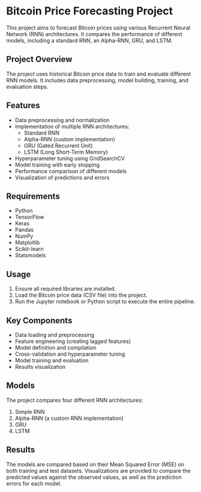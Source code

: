 # Bitcoin Price Forecasting Project

This project aims to forecast Bitcoin prices using various Recurrent Neural Network (RNN) architectures. It compares the performance of different models, including a standard RNN, an Alpha-RNN, GRU, and LSTM.

## Project Overview

The project uses historical Bitcoin price data to train and evaluate different RNN models. It includes data preprocessing, model building, training, and evaluation steps.

## Features

- Data preprocessing and normalization
- Implementation of multiple RNN architectures:
  - Standard RNN
  - Alpha-RNN (custom implementation)
  - GRU (Gated Recurrent Unit)
  - LSTM (Long Short-Term Memory)
- Hyperparameter tuning using GridSearchCV
- Model training with early stopping
- Performance comparison of different models
- Visualization of predictions and errors

## Requirements

- Python 
- TensorFlow
- Keras
- Pandas
- NumPy
- Matplotlib
- Scikit-learn
- Statsmodels

## Usage

1. Ensure all required libraries are installed.
2. Load the Bitcoin price data (CSV file) into the project.
3. Run the Jupyter notebook or Python script to execute the entire pipeline.

## Key Components

- Data loading and preprocessing
- Feature engineering (creating lagged features)
- Model definition and compilation
- Cross-validation and hyperparameter tuning
- Model training and evaluation
- Results visualization

## Models

The project compares four different RNN architectures:
1. Simple RNN
2. Alpha-RNN (a custom RNN implementation)
3. GRU
4. LSTM

## Results

The models are compared based on their Mean Squared Error (MSE) on both training and test datasets. Visualizations are provided to compare the predicted values against the observed values, as well as the prediction errors for each model.


